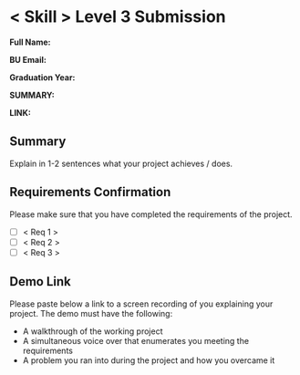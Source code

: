 # < Skill > Level 3 Submission

**Full Name:**

**BU Email:**

**Graduation Year:**

**SUMMARY:**

**LINK:**

## Summary

Explain in 1-2 sentences what your project achieves / does.

## Requirements Confirmation

Please make sure that you have completed the requirements of the project.

- [ ] < Req 1 >
- [ ] < Req 2 >
- [ ] < Req 3 >

## Demo Link

Please paste below a link to a screen recording of you explaining your project. The demo must have the following:

- A walkthrough of the working project
- A simultaneous voice over that enumerates you meeting the requirements
- A problem you ran into during the project and how you overcame it
